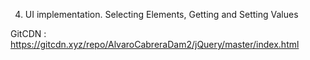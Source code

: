 4. UI implementation. Selecting Elements, Getting and Setting Values

GitCDN : https://gitcdn.xyz/repo/AlvaroCabreraDam2/jQuery/master/index.html
